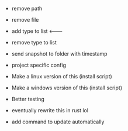 - remove path
- remove file

- add type to list <---
- remove type to list

- send snapshot to folder with timestamp

- project specific config


- Make a linux version of this      (install script)
- Make a windows version of this    (install script)
- Better testing
- eventually rewrite this in rust lol


- add command to update automatically


